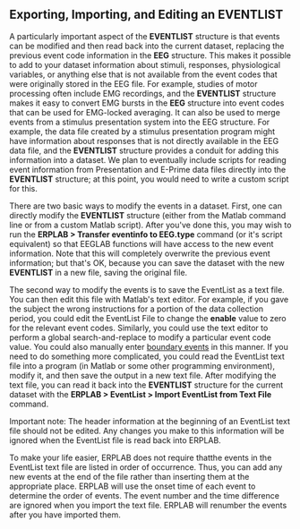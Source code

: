 ## Exporting, Importing, and Editing an EVENTLIST
A particularly important aspect of the **EVENTLIST** structure is that events can be modified and then read back into the current dataset, replacing the previous event code information in the **EEG** structure.  This makes it possible to add to your dataset information about stimuli, responses, physiological variables, or anything else that is not available from the event codes that were originally stored in the EEG file.  For example, studies of motor processing often include EMG recordings, and the **EVENTLIST** structure makes it easy to convert EMG bursts in the **EEG** structure into event codes that can be used for EMG-locked averaging.  It can also be used to merge events from a stimulus presentation system into the EEG structure.  For example, the data file created by a stimulus presentation program might have information about responses that is not directly available in the EEG data file, and the **EVENTLIST** structure provides a conduit for adding this information into a dataset.  We plan to eventually include scripts for reading event information from Presentation and E-Prime data files directly into the **EVENTLIST** structure; at this point, you would need to write a custom script for this.

There are two basic ways to modify the events in a dataset.  First, one can directly modify the **EVENTLIST** structure (either from the Matlab command line or from a custom Matlab script).  After you've done this, you may wish to run the **ERPLAB > Transfer eventinfo to EEG.type** command (or it's script equivalent) so that EEGLAB functions will have access to the new event information.  Note that this will completely overwrite the previous event information; but that's OK, because you can save the dataset with the new **EVENTLIST** in a new file, saving the original file.

The second way to modify the events is to save the EventList as a text file.  You can then edit this file with Matlab's text editor. For example, if you gave the subject the wrong instructions for a portion of the data collection period, you could edit the EventList File to change the **enable** value to zero for the relevant event codes. Similarly, you could use the text editor to perform a global search-and-replace to modify a particular event code value.  You could also manually enter [boundary events](https://github.com/lucklab/erplab/wiki/Boundary-Events-and-Disabled-Events) in this manner.  If you need to do something more complicated, you could read the EventList text file into a program (in Matlab or some other programming environment), modify it, and then save the output in a new text file.  After modifying the text file, you can read it back into the **EVENTLIST** structure for the current dataset with the **ERPLAB > EventList > Import EventList from Text File** command. 

Important note: The header information at the beginning of an EventList text file should not be edited.  Any changes you make to this information will be ignored when the EventList file is read back into ERPLAB.

To make your life easier, ERPLAB does not require thatthe events in the EventList text file are listed in order of occurrence.  Thus, you can add any new events at the end of the file rather than inserting them at the appropriate place.  ERPLAB will use the onset time of each event to determine the order of events.  The event number and the time difference are ignored when you import the text file.  ERPLAB will renumber the events after you have imported them.
